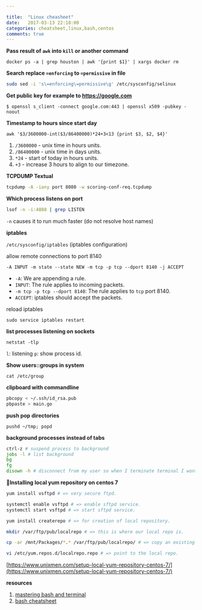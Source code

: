 ```yaml
---

title:  "Linux cheasheet"
date:   2017-03-13 22:18:00
categories: cheatsheet,linux,bash,centos
comments: true
---
```

**Pass result of `awk` into `kill` or another command**

`docker ps -a | grep houston | awk '{print $1}' | xargs docker rm`

**Search replace `=enforcing` to `=permissive` in file**
```bash
sudo sed -i 's\=enforcing\=permissive\g' /etc/sysconfig/selinux
```

**Get public key for example to https://google.com**

`$ openssl s_client -connect google.com:443 | openssl x509 -pubkey -noout`

**Timestamp to hours since start day**

`awk '$3/3600000-int($3/86400000)*24+3<13 {print $3, $2, $4}'`

1. `/3600000` - unix time in hours units.
2. `/86400000` - unix time in days units.
3. `*24` - start of today in hours units.
4. `+3` - increase 3 hours to align to our timezone.

**TCPDUMP Textual**

```bash
tcpdump -A -iany port 8080 -w scoring-conf-req.tcpdump
```

**Which process listens on port**

```bash
lsof -n -i:4888 | grep LISTEN
```

`-n` causes it to run much faster (do not resolve host names)

**iptables**

`/etc/sysconfig/iptables` (iptables configuration)

allow remote connections to port 8140

`-A INPUT -m state --state NEW -m tcp -p tcp --dport 8140 -j ACCEPT`

* `-A`: We are appending a rule.
* `INPUT`: The rule applies to incoming packets.
* `-m tcp -p tcp --dport 8140`: The rule applies to `tcp` port 8140.
* `ACCEPT`: iptables should accept the packets.

reload iptables

`sudo service iptables restart `

**list processes listening on sockets**

`netstat -tlp`

`l`: listening
`p`: show process id.

**Show users::groups in system**

`cat /etc/group`

**clipboard with commandline**

```bash
pbcopy < ~/.ssh/id_rsa.pub
pbpaste > main.go
```

**push pop directories**

`pushd ~/tmp; popd`

**background processes instead of tabs**

```bash
ctrl-z # suspend process to background
jobs -l # list background
bg
fg
disown -h # disconnect from my user so when I terminate terminal I wont have it.
```

￿**Installing local yum repository on centos 7**

```bash
yum install vsftpd # => very secure ftpd.

systemctl enable vsftpd # => enable sftpd service.
systemctl start vsftpd # => start sftpd service.

yum install createrepo # => for creation of local repository.

mkdir /var/ftp/pub/localrepo # => this is where our local repo is.

cp -ar /mnt/Packages/*.* /var/ftp/pub/localrepo/ # => copy an existing repo to your localrepo.

vi /etc/yum.repos.d/localrepo.repo # => point to the local repo.
```

[https://www.unixmen.com/setup-local-yum-repository-centos-7/](https://www.unixmen.com/setup-local-yum-repository-centos-7/)

**resources**

1. [mastering bash and terminal](http://www.blockloop.io/mastering-bash-and-terminal)
1. [bash cheatsheet](https://github.com/remigiusz-suwalski/programming-cheatsheets/tree/master/bash)
